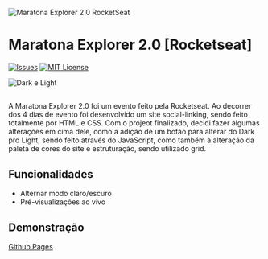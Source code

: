 ![Maratona Explorer 2.0 RocketSeat](https://i.imgur.com/HyLadfd.png)

# Maratona Explorer 2.0 [Rocketseat]
[![Issues](https://img.shields.io/github/issues/coldTeus/maratona-explorer-2)]()
[![MIT License](https://img.shields.io/github/license/coldTeus/maratona-explorer-2)](https://github.com/tterb/atomic-design-ui/blob/master/LICENSEs)

![Dark e Light](https://i.imgur.com/SM8maf5.png)
## 
A Maratona Explorer 2.0 foi um evento feito pela Rocketseat. Ao decorrer dos 4 dias de evento foi desenvolvido um site social-linking, sendo feito totalmente por HTML e CSS. Com o projeot finalizado, decidi fazer algumas alterações em cima dele, como a adição de um botão para alterar do Dark pro Light, sendo feito através do JavaScript, como também a alteração da paleta de cores do site e estruturação, sendo utilizado grid.


## Funcionalidades

- Alternar modo claro/escuro
- Pré-visualizações ao vivo


## Demonstração

[Github Pages](https://coldteus.github.io/maratona-explorer-2/)
